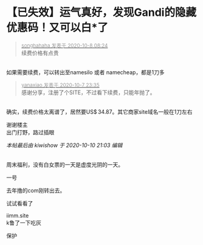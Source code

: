 # 【已失效】运气真好，发现Gandi的隐藏优惠码！又可以白*了


<div class="quote"><blockquote><font size="2"><a href="https://www.hostloc.com/forum.php?mod=redirect&amp;goto=findpost&amp;pid=9270615&amp;ptid=751778" target="_blank"><font color="#999999">songhahaha 发表于 2020-10-8 08:24</font></a></font><br />
续费价格有点贵</blockquote></div><br />
如果需要续费，可以转出至namesilo 或者 namecheap，都是1刀多

<div class="quote"><blockquote><font size="2"><a href="https://www.hostloc.com/forum.php?mod=redirect&amp;goto=findpost&amp;pid=9270150&amp;ptid=751778" target="_blank"><font color="#999999">yanaxiao 发表于 2020-10-7 23:35</font></a></font><br />
感谢分享，注册了个SITE，不过看下续费，只能年抛了。</blockquote></div><br />
确实，续费价格太离谱了，居然要US$ 34.87。其它商家site域名一般在1刀左右

谢谢楼主<br />
出门打野，路过插眼<br />


<i class="pstatus"> 本帖最后由 kiwishow 于 2020-10-10 21:03 编辑 </i><br />
<br />


周末福利，没有白女票的一天是虚度光阴的一天。

一号

去年撸的com刚转出去。

试试看看了

iimm.site<br />
k鲁了一下吃灰

保护
